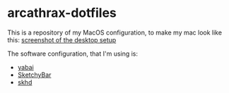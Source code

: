 # arcathrax-dotfiles

This is a repository of my MacOS configuration, to make my mac look like this:
[screenshot of the desktop setup](assets/all_rice.png)

The software configuration, that I'm using is:
- [yabai](https://github.com/koekeishiya/yabai)
- [SketchyBar](https://github.com/FelixKratz/SketchyBar)
- [skhd](https://github.com/koekeishiya/skhd)
